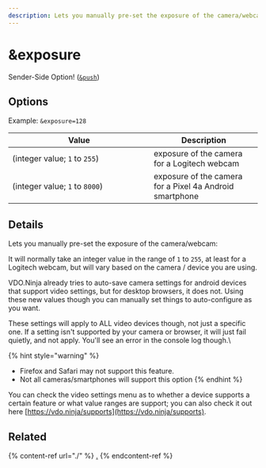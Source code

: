 ```yaml
---
description: Lets you manually pre-set the exposure of the camera/webcam
---
```


# \&exposure

Sender-Side Option! ([`&push`](../../source-settings/push.md))

## Options

Example: `&exposure=128`

<table><thead><tr><th width="270">Value</th><th>Description</th></tr></thead><tbody><tr><td>(integer value; <code>1</code> to <code>255</code>)</td><td>exposure of the camera for a Logitech webcam</td></tr><tr><td>(integer value; <code>1</code> to <code>8000</code>)</td><td>exposure of the camera for a Pixel 4a Android smartphone</td></tr></tbody></table>

## Details

Lets you manually pre-set the exposure of the camera/webcam:

It will normally take an integer value in the range of `1` to `255`, at least for a Logitech webcam, but will vary based on the camera / device you are using.

VDO.Ninja already tries to auto-save camera settings for android devices that support video settings, but for desktop browsers, it does not. Using these new values though you can manually set things to auto-configure as you want.

These settings will apply to ALL video devices though, not just a specific one. If a setting isn't supported by your camera or browser, it will just fail quietly, and not apply. You'll see an error in the console log though.\


{% hint style="warning" %}
* Firefox and Safari may not support this feature.
* Not all cameras/smartphones will support this option
{% endhint %}

You can check the video settings menu as to whether a device supports a certain feature or what value ranges are support; you can also check it out here [https://vdo.ninja/supports](https://vdo.ninja/supports).

## Related

{% content-ref url="./" %}
[.](./)
{% endcontent-ref %}
